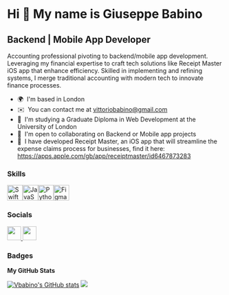 Hi 👋 My name is Giuseppe Babino
=======================================================================================================================================  
Backend | Mobile App Developer 
--------------------
Accounting professional pivoting to backend/mobile app development. Leveraging my financial expertise to craft tech solutions like Receipt Master iOS app that enhance efficiency. Skilled in implementing and refining systems, I merge traditional accounting with modern tech to innovate finance processes.  
* 🌍  I'm based in London
* ✉️  You can contact me at [vittoriobabino@gmail.com](mailto:vittoriobabino@gmail.com)
* 🧠  I'm studying a Graduate Diploma in Web Development at the University of London
* 🤝  I'm open to collaborating on Backend or Mobile app projects
* 📱  I have developed Receipt Master, an iOS app that will streamline the expense claims process for businesses, find it here: https://apps.apple.com/gb/app/receiptmaster/id6467873283

### Skills  

<p align="left"> <a href="https://developer.apple.com/swift/" target="_blank" rel="noreferrer"><img src="https://raw.githubusercontent.com/danielcranney/readme-generator/main/public/icons/skills/swift-colored.svg" width="36" height="36" alt="Swift" /></a><a href="https://developer.mozilla.org/en-US/docs/Web/JavaScript" target="_blank" rel="noreferrer"><img src="https://raw.githubusercontent.com/danielcranney/readme-generator/main/public/icons/skills/javascript-colored.svg" width="36" height="36" alt="JavaScript" /></a><a href="https://www.python.org/" target="_blank" rel="noreferrer"><img src="https://raw.githubusercontent.com/danielcranney/readme-generator/main/public/icons/skills/python-colored.svg" width="36" height="36" alt="Python" /></a><a href="https://www.figma.com/" target="_blank" rel="noreferrer"><img src="https://raw.githubusercontent.com/danielcranney/readme-generator/main/public/icons/skills/figma-colored.svg" width="36" height="36" alt="Figma" /></a> </p> 

### Socials  
<p align="left"> <a href="https://www.github.com/Vbabino" target="_blank" rel="noreferrer"> <picture> <source media="(prefers-color-scheme: dark)" srcset="https://raw.githubusercontent.com/danielcranney/readme-generator/main/public/icons/socials/github-dark.svg" /> <source media="(prefers-color-scheme: light)" srcset="https://raw.githubusercontent.com/danielcranney/readme-generator/main/public/icons/socials/github.svg" /> <img src="https://raw.githubusercontent.com/danielcranney/readme-generator/main/public/icons/socials/github.svg" width="32" height="32" /> </picture> </a> <a href="https://www.linkedin.com/in/vittorio-b-53082479" target="_blank" rel="noreferrer"> <picture> <source media="(prefers-color-scheme: dark)" srcset="https://raw.githubusercontent.com/danielcranney/readme-generator/main/public/icons/socials/linkedin-dark.svg" /> <source media="(prefers-color-scheme: light)" srcset="https://raw.githubusercontent.com/danielcranney/readme-generator/main/public/icons/socials/linkedin.svg" /> <img src="https://raw.githubusercontent.com/danielcranney/readme-generator/main/public/icons/socials/linkedin.svg" width="32" height="32" /> </picture> </a></p>

### Badges

<b>My GitHub Stats</b>

<a href="http://www.github.com/Vbabino"><img src="https://github-readme-stats.vercel.app/api?username=Vbabino&show_icons=true&hide=&count_private=true&title_color=0891b2&text_color=ffffff&icon_color=0891b2&bg_color=1c1917&hide_border=true&show_icons=true" alt="Vbabino's GitHub stats" /></a>
<a href="http://www.github.com/Vbabino"><img src="https://github-readme-streak-stats.herokuapp.com/?user=Vbabino&stroke=ffffff&background=1c1917&ring=0891b2&fire=0891b2&currStreakNum=ffffff&currStreakLabel=0891b2&sideNums=ffffff&sideLabels=ffffff&dates=ffffff&hide_border=true" /></a>


<!---
Vbabino/Vbabino is a ✨ special ✨ repository because its `README.md` (this file) appears on your GitHub profile.
You can click the Preview link to take a look at your changes.
--->
